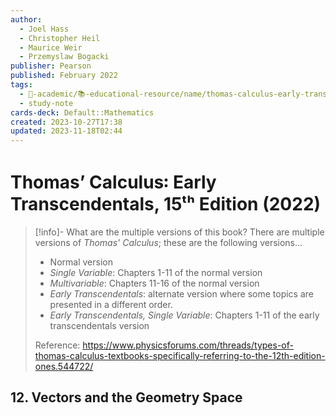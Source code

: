 ```yaml
---
author:
  - Joel Hass
  - Christopher Heil
  - Maurice Weir
  - Przemyslaw Bogacki
publisher: Pearson
published: February 2022
tags:
  - 🔴-academic/📚-educational-resource/name/thomas-calculus-early-transcendentals-15th-edition-2022
  - study-note
cards-deck: Default::Mathematics
created: 2023-10-27T17:38
updated: 2023-11-18T02:44
---
```


# Thomas’ Calculus꞉ Early Transcendentals, 15ᵗʰ Edition (2022)

> [!info]- What are the multiple versions of this book?
> There are multiple versions of *Thomas' Calculus*; these are the following versions...
> - Normal version
> - *Single Variable*: Chapters 1-11 of the normal version
> - *Multivariable*: Chapters 11-16 of the normal version
> - *Early Transcendentals*: alternate version where some topics are presented in a different order.
> - *Early Transcendentals, Single Variable*: Chapters 1-11 of the early transcendentals version
> 
> Reference: https://www.physicsforums.com/threads/types-of-thomas-calculus-textbooks-specifically-referring-to-the-12th-edition-ones.544722/

## 12. Vectors and the Geometry Space




